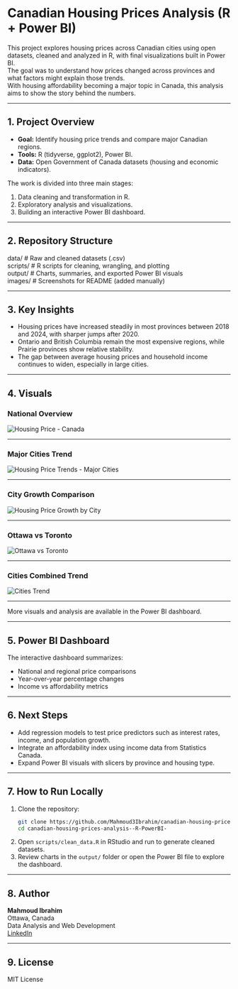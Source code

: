 # Canadian Housing Prices Analysis (R + Power BI)

This project explores housing prices across Canadian cities using open datasets, cleaned and analyzed in R, with final visualizations built in Power BI.  
The goal was to understand how prices changed across provinces and what factors might explain those trends.  
With housing affordability becoming a major topic in Canada, this analysis aims to show the story behind the numbers.

---

## 1. Project Overview

- **Goal:** Identify housing price trends and compare major Canadian regions.  
- **Tools:** R (tidyverse, ggplot2), Power BI.  
- **Data:** Open Government of Canada datasets (housing and economic indicators).  

The work is divided into three main stages:  
1. Data cleaning and transformation in R.  
2. Exploratory analysis and visualizations.  
3. Building an interactive Power BI dashboard.

---

## 2. Repository Structure

data/          # Raw and cleaned datasets (.csv)  
scripts/       # R scripts for cleaning, wrangling, and plotting  
output/        # Charts, summaries, and exported Power BI visuals  
images/        # Screenshots for README (added manually)  

---

## 3. Key Insights

- Housing prices have increased steadily in most provinces between 2018 and 2024, with sharper jumps after 2020.  
- Ontario and British Columbia remain the most expensive regions, while Prairie provinces show relative stability.  
- The gap between average housing prices and household income continues to widen, especially in large cities.  

---
## 4. Visuals

### National Overview
![Housing Price - Canada](charts/housing_price_Canada.png)

---

### Major Cities Trend
![Housing Price Trends - Major Cities](charts/housing_price_trends_major_c.png)

---

### City Growth Comparison
![Housing Price Growth by City](charts/Housing%20Price%20Growth%20By%20City.png)

---

### Ottawa vs Toronto
![Ottawa vs Toronto](charts/Ottawa%20Vs%20Toronto.png)

---

### Cities Combined Trend
![Cities Trend](charts/cities_trend.png)

---

More visuals and analysis are available in the Power BI dashboard.


---

## 5. Power BI Dashboard

The interactive dashboard summarizes:  
- National and regional price comparisons  
- Year-over-year percentage changes  
- Income vs affordability metrics  


---

## 6. Next Steps

- Add regression models to test price predictors such as interest rates, income, and population growth.  
- Integrate an affordability index using income data from Statistics Canada.  
- Expand Power BI visuals with slicers by province and housing type.  

---

## 7. How to Run Locally

1. Clone the repository:
   ```bash
   git clone https://github.com/Mahmoud3Ibrahim/canadian-housing-prices-analysis--R-PowerBI-
   cd canadian-housing-prices-analysis--R-PowerBI-
   ```
2. Open `scripts/clean_data.R` in RStudio and run to generate cleaned datasets.  
3. Review charts in the `output/` folder or open the Power BI file to explore the dashboard.

---

## 8. Author

**Mahmoud Ibrahim**  
Ottawa, Canada  
Data Analysis and Web Development  
[LinkedIn](https://www.linkedin.com/in/mahmoud3ibrahim)

---

## 9. License

MIT License
